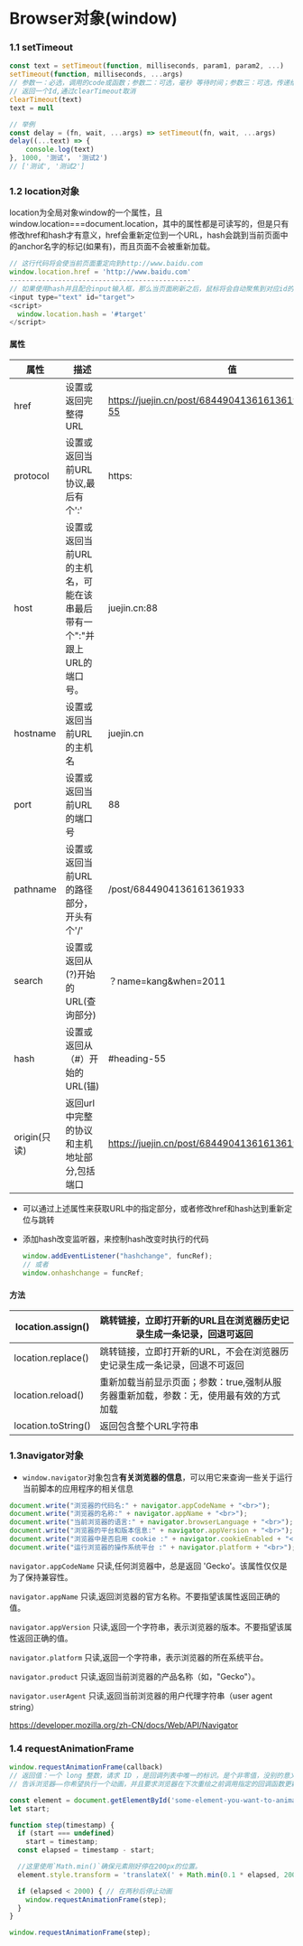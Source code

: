 # Browser对象(window)

### 1.1 setTimeout

```js
const text = setTimeout(function, milliseconds, param1, param2, ...)
setTimeout(function, milliseconds, ...args)
// 参数一：必选，调用的code或函数；参数二：可选，毫秒 等待时间；参数三：可选，传递给执行函数的其他参数；
// 返回一个Id,通过clearTimeout取消
clearTimeout(text)
text = null
```

```js
// 举例
const delay = (fn, wait, ...args) => setTimeout(fn, wait, ...args)
delay((...text) => {
	console.log(text)
}, 1000, '测试'， '测试2')
// ['测试', '测试2']
```

### 1.2 location对象

location为全局对象window的一个属性，且window.location===document.location，其中的属性都是可读写的，但是只有修改href和hash才有意义，href会重新定位到一个URL，hash会跳到当前页面中的anchor名字的标记(如果有)，而且页面不会被重新加载。

```js
// 这行代码将会使当前页面重定向到http://www.baidu.com
window.location.href = 'http://www.baidu.com'
----------------------------------------------
// 如果使用hash并且配合input输入框，那么当页面刷新之后，鼠标将会自动聚焦到对应id的input输入框，
<input type="text" id="target">
<script>
  window.location.hash = '#target'
</script>
```

#### 属性

| 属性         | 描述                                                         | 值                                                    |
| ------------ | ------------------------------------------------------------ | ----------------------------------------------------- |
| href         | 设置或返回完整得URL                                          | https://juejin.cn/post/6844904136161361933#heading-55 |
| protocol     | 设置或返回当前URL协议,最后有个':'                            | https:                                                |
| host         | 设置或返回当前URL的主机名，可能在该串最后带有一个":"并跟上URL的端口号。 | juejin.cn:88                                          |
| hostname     | 设置或返回当前URL的主机名                                    | juejin.cn                                             |
| port         | 设置或返回当前URL的端口号                                    | 88                                                    |
| pathname     | 设置或返回当前URL的路径部分，开头有个'/'                     | /post/6844904136161361933                             |
| search       | 设置或返回从(?)开始的URL(查询部分)                           | ？name=kang&when=2011                                 |
| hash         | 设置或返回从（#）开始的URL(锚)                               | #heading-55                                           |
| origin(只读) | 返回url中完整的协议和主机地址部分,包括端口                   | https://juejin.cn/post/6844904136161361933:88         |

- 可以通过上述属性来获取URL中的指定部分，或者修改href和hash达到重新定位与跳转

- 添加hash改变监听器，来控制hash改变时执行的代码

  ```js
  window.addEventListener("hashchange", funcRef);
  // 或者
  window.onhashchange = funcRef;
  ```

#### 方法

| location.assign()   | 跳转链接，立即打开新的URL且在浏览器历史记录生成一条记录，回退可返回 |
| ------------------- | ------------------------------------------------------------ |
| location.replace()  | 跳转链接，立即打开新的URL，不会在浏览器历史记录生成一条记录，回退不可返回 |
| location.reload()   | 重新加载当前显示页面；参数：true,强制从服务器重新加载，参数：无，使用最有效的方式加载 |
| location.toString() | 返回包含整个URL字符串                                        |

### 1.3navigator对象

- `window.navigator`对象包含**有关浏览器的信息**，可以用它来查询一些关于运行当前脚本的应用程序的相关信息

```js
document.write("浏览器的代码名:" + navigator.appCodeName + "<br>");
document.write("浏览器的名称:" + navigator.appName + "<br>");
document.write("当前浏览器的语言:" + navigator.browserLanguage + "<br>");
document.write("浏览器的平台和版本信息:" + navigator.appVersion + "<br>");
document.write("浏览器中是否启用 cookie :" + navigator.cookieEnabled + "<br>");
document.write("运行浏览器的操作系统平台 :" + navigator.platform + "<br>");
```

`navigator.appCodeName` 只读,任何浏览器中，总是返回 'Gecko'。该属性仅仅是为了保持兼容性。

`navigator.appName` 只读,返回浏览器的官方名称。不要指望该属性返回正确的值。

`navigator.appVersion` 只读,返回一个字符串，表示浏览器的版本。不要指望该属性返回正确的值。

`navigator.platform` 只读,返回一个字符串，表示浏览器的所在系统平台。

`navigator.product` 只读,返回当前浏览器的产品名称（如，"Gecko"）。

`navigator.userAgent` 只读,返回当前浏览器的用户代理字符串（user agent string）

https://developer.mozilla.org/zh-CN/docs/Web/API/Navigator

### 1.4 requestAnimationFrame

```js
window.requestAnimationFrame(callback)
// 返回值：一个 long 整数，请求 ID ，是回调列表中唯一的标识。是个非零值，没别的意义。你可以传这个值给 window.cancelAnimationFrame() 以取消回调函数。
// 告诉浏览器——你希望执行一个动画，并且要求浏览器在下次重绘之前调用指定的回调函数更新动画。该方法需要传入一个回调函数作为参数，该回调函数会在浏览器下一次重绘之前执行
```

```js
const element = document.getElementById('some-element-you-want-to-animate');
let start;

function step(timestamp) {
  if (start === undefined)
    start = timestamp;
  const elapsed = timestamp - start;

  //这里使用`Math.min()`确保元素刚好停在200px的位置。
  element.style.transform = 'translateX(' + Math.min(0.1 * elapsed, 200) + 'px)';

  if (elapsed < 2000) { // 在两秒后停止动画
    window.requestAnimationFrame(step);
  }
}

window.requestAnimationFrame(step);
```

